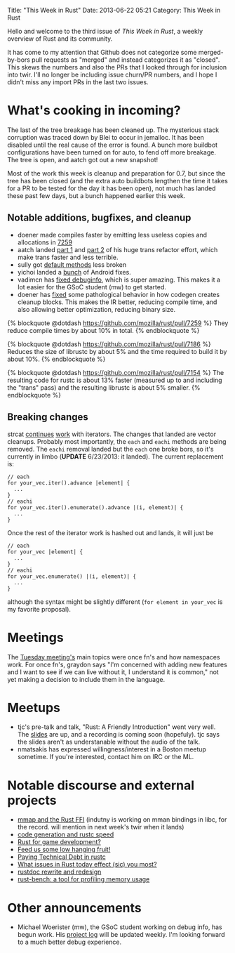 Title: "This Week in Rust"
Date: 2013-06-22 05:21
Category: This Week in Rust

Hello and welcome to the third issue of *This Week in Rust*, a weekly overview
of Rust and its community.

It has come to my attention that Github does not categorize some
merged-by-bors pull requests as "merged" and instead categorizes it as
"closed". This skews the numbers and also the PRs that I looked through for
inclusion into twir. I'll no longer be including issue churn/PR numbers, and I
hope I didn't miss any import PRs in the last two issues.

<!-- more -->

# What's cooking in incoming?

The last of the tree breakage has been cleaned up. The mysterious stack
corruption was traced down by Blei to occur in jemalloc. It has been disabled
until the real cause of the error is found. A bunch more buildbot
configurations have been turned on for auto, to fend off more breakage. The
tree is open, and aatch got out a new snapshot!

Most of the work this week is cleanup and preparation for 0.7, but since the
tree has been closed (and the extra auto buildbots lengthen the time it takes
for a PR to be tested for the day it has been open), not much has landed these
past few days, but a bunch happened earlier this week.

## Notable additions, bugfixes, and cleanup

- doener made compiles faster by emitting less useless copies and allocations
  in [7259](https://github.com/mozilla/rust/pull/7259)
- aatch landed [part 1](https://github.com/mozilla/rust/pull/7124) and [part
  2](https://github.com/mozilla/rust/pull/7182) of his huge trans refactor
  effort, which make trans faster and less terrible.
- sully got [default methods](https://github.com/mozilla/rust/pull/7203)
  less broken
- yichoi landed a [bunch](https://github.com/mozilla/rust/pull/7128) of
  Android fixes.
- vadimcn has [fixed debuginfo](https://github.com/mozilla/rust/pull/7134),
  which is super amazing. This makes it a lot easier for the GSoC student (mw)
  to get started.
- doener has [fixed](https://github.com/mozilla/rust/pull/7186) some
  pathological behavior in how codegen creates cleanup blocks. This makes the
  IR better, reducing compile time, and also allowing better optimization,
  reducing binary size.

{% blockquote @dotdash https://github.com/mozilla/rust/pull/7259 %}
They reduce compile times by about 10% in total.
{% endblockquote %}

{% blockquote @dotdash https://github.com/mozilla/rust/pull/7186 %}
Reduces the size of librustc by about 5% and the time required to build
it by about 10%.
{% endblockquote %}

{% blockquote @dotdash https://github.com/mozilla/rust/pull/7154 %}
The resulting code for rustc is about 13% faster (measured up to and
including the "trans" pass) and the resulting librustc is about 5%
smaller.
{% endblockquote %}

## Breaking changes

strcat [continues](https://github.com/mozilla/rust/pull/7263)
[work](https://github.com/mozilla/rust/pull/7162) with iterators. The changes
that landed are vector cleanups. Probably most importantly, the `each` and
`eachi` methods are being removed. The `eachi` removal landed but the `each`
one broke bors, so it's currently in limbo (**UPDATE** 6/23/2013: it landed).
The current replacement is:

```
// each
for your_vec.iter().advance |element| {
  ...
}
// eachi
for your_vec.iter().enumerate().advance |(i, element)| {
  ...
}
```

Once the rest of the iterator work is hashed out and lands, it will just be

```
// each
for your_vec |element| {
  ...
}
// eachi
for your_vec.enumerate() |(i, element)| {
  ...
}
```

although the syntax might be slightly different (`for element in your_vec` is
my favorite proposal).

# Meetings

The [Tuesday
meeting's](https://github.com/mozilla/rust/wiki/Meeting-weekly-2013-06-18)
main topics were once fn's and how namespaces work. For once fn's, graydon
says "I'm concerned with adding new features and I want to see if we can live
without it, I understand it is common," not yet making a decision to include
them in the language.

# Meetups

- tjc's pre-talk and talk, "Rust: A Friendly Introduction" went very well. The
  [slides](http://catamorphism.org/Writing/Rust-Tutorial-tjc.pdf) are up, and
  a recording is coming soon (hopefuly). tjc says the slides aren't as
  understanable without the audio of the talk.
- nmatsakis has expressed willingness/interest in a Boston meetup sometime. If
  you're interested, contact him on IRC or the ML.

# Notable discourse and external projects

- [mmap and the Rust FFI](http://maniagnosis.crsr.net/2013/06/mmap-and-rust-foreign-function-interface.html)
  (indutny is working on mman bindings in libc, for the record. will mention
  in next week's twir when it lands)
- [code generation and rustc speed](https://mail.mozilla.org/pipermail/rust-dev/2013-June/004480.html)
- [Rust for game development?](http://www.reddit.com/r/rust/comments/1gs93k/rust_for_game_development/)
- [Feed us some low hanging fruit!](http://www.reddit.com/r/rust/comments/1grj61/feed_us_some_low_hanging_fruit/)
- [Paying Technical Debt in rustc](http://aatch.github.io/blog/2013/06/19/paying-technical-debt-in-rustc/)
- [What issues in Rust today effect (sic) you most?](http://www.reddit.com/r/rust/comments/1gpbcs/what_issues_in_rust_today_effect_you_most/)
- [rustdoc rewrite and redesign](https://mail.mozilla.org/pipermail/rust-dev/2013-June/004520.html)
- [rust-bench: a tool for profiling memory usage](http://www.reddit.com/r/rust/comments/1gmac5/linux_rustbench_a_tool_for_profiling_memory_usage/)

# Other announcements

- Michael Woerister (mw), the GSoC student working on debug info, has begun
  work. His [project log](http://michaelwoerister.github.io/) will be updated
  weekly. I'm looking forward to a much better debug experience.
